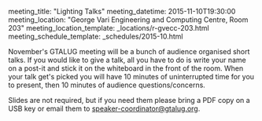 meeting_title: "Lighting Talks"
meeting_datetime: 2015-11-10T19:30:00
meeting_location: "George Vari Engineering and Computing Centre, Room 203"
meeting_location_template: _locations/r-gvecc-203.html
meeting_schedule_template: _schedules/2015-10.html

November's GTALUG meeting will be a bunch of audience organised short talks. If you would like to give a talk, all you have to do is write your name on a post-it and stick it on the whiteboard in the front of the room. When your talk get's picked you will have 10 minutes of uninterrupted time for you to present, then 10 minutes of audience questions/concerns.

Slides are not required, but if you need them please bring a PDF copy on a USB key or email them to <speaker-coordinator@gtalug.org>.
